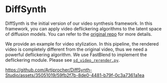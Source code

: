 # DiffSynth

DiffSynth is the initial version of our video synthesis framework. In this framework, you can apply video deflickering algorithms to the latent space of diffusion models. You can refer to the [original repo](https://github.com/alibaba/EasyNLP/tree/master/diffusion/DiffSynth) for more details.

We provide an example for video stylization. In this pipeline, the rendered video is completely different from the original video, thus we need a powerful deflickering algorithm. We use FastBlend to implement the deflickering module. Please see [`sd_video_rerender.py`](./sd_video_rerender.py).

https://github.com/Artiprocher/DiffSynth-Studio/assets/35051019/59fb2f7b-8de0-4481-b79f-0c3a7361a1ea
